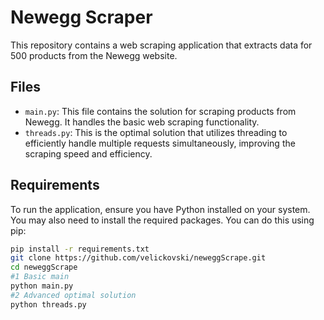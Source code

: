 # Newegg Scraper

This repository contains a web scraping application that extracts data for 500 products from the Newegg website.

## Files

- `main.py`: This file contains the solution for scraping products from Newegg. It handles the basic web scraping functionality.
- `threads.py`: This is the optimal solution that utilizes threading to efficiently handle multiple requests simultaneously, improving the scraping speed and efficiency.

## Requirements

To run the application, ensure you have Python installed on your system. You may also need to install the required packages. You can do this using pip:

```bash
pip install -r requirements.txt
git clone https://github.com/velickovski/neweggScrape.git
cd neweggScrape
#1 Basic main
python main.py
#2 Advanced optimal solution
python threads.py
